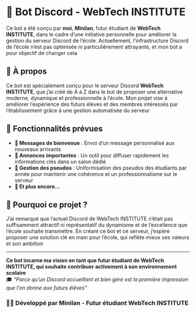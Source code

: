 # 🤖 Bot Discord - WebTech INSTITUTE

Ce bot a été conçu par **moi**, **Minilan**, futur étudiant de **WebTech INSTITUTE**, dans le cadre d’une initiative personnelle pour améliorer la gestion du serveur Discord de l’école. Actuellement, l’infrastructure Discord de l’école n’est pas optimisée ni particulièrement attrayante, et mon bot a pour objectif de changer cela

## 🌟 **À propos**

Ce bot est spécialement conçu pour le serveur Discord **WebTech INSTITUTE**, que j’ai créé de A à Z dans le but de proposer une alternative moderne, dynamique et professionnelle à l’école. Mon projet vise à améliorer l’expérience des futurs élèves et des membres intéressés par l’établissement grâce à une gestion automatisée du serveur

## 🚀 **Fonctionnalités prévues**

- **👋 Messages de bienvenue** : Envoi d’un message personnalisé aux nouveaux arrivants
- **📢 Annonces importantes** : Un outil pour diffuser rapidement les informations clés dans un salon dédié
- **📝 Gestion des pseudos** : Uniformisation des pseudos des étudiants par année pour maintenir une cohérence et un professionnalisme sur le serveur
- **🧩 Et plus encore...**

## 🎯 **Pourquoi ce projet ?**

J’ai remarqué que l’actuel Discord de WebTech INSTITUTE n’était pas suffisamment attractif ni représentatif du dynamisme et de l’excellence que l’école souhaite transmettre. En créant ce bot et ce serveur, j’espère proposer une solution clé en main pour l’école, qui reflète mieux ses valeurs et son ambition

---

**Ce bot incarne ma vision en tant que futur étudiant de WebTech INSTITUTE, qui souhaite contribuer activement à son environnement scolaire**  
🎓 *"Parce qu’un Discord accueillant et bien géré est la première impression que l’on donne aux futurs élèves"*

### 👨‍💻 **Développé par Minilan - Futur étudiant WebTech INSTITUTE**
